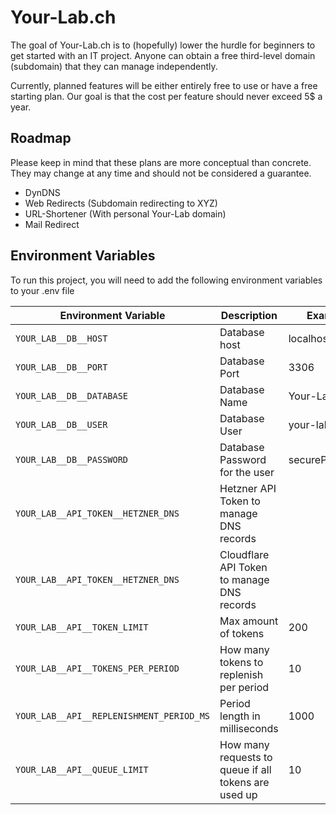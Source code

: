 
# Your-Lab.ch

The goal of Your-Lab.ch is to (hopefully) lower the hurdle for beginners to get started with an IT project.
Anyone can obtain a free third-level domain (subdomain) that they can manage independently.

Currently, planned features will be either entirely free to use or have a free starting plan. Our goal is that the cost per feature should never exceed 5$ a year.

## Roadmap

Please keep in mind that these plans are more conceptual than concrete.   
They may change at any time and should not be considered a guarantee.  

- DynDNS
- Web Redirects (Subdomain redirecting to XYZ)
- URL-Shortener (With personal Your-Lab domain)
- Mail Redirect

## Environment Variables

To run this project, you will need to add the following environment variables to your .env file

| Environment Variable                     | Description                                          | Example        | Default |
|------------------------------------------|------------------------------------------------------|----------------|---------|
| `YOUR_LAB__DB__HOST`                     | Database host                                        | localhost      | -       |
| `YOUR_LAB__DB__PORT`                     | Database Port                                        | 3306           | 5432    |
| `YOUR_LAB__DB__DATABASE`                 | Database Name                                        | Your-Lab-DB    | -       |
| `YOUR_LAB__DB__USER`                     | Database User                                        | your-lab       | -       |
| `YOUR_LAB__DB__PASSWORD`                 | Database Password for the user                       | securePassword | -       |
| `YOUR_LAB__API_TOKEN__HETZNER_DNS`       | Hetzner API Token to manage DNS records              |                | -       |
| `YOUR_LAB__API_TOKEN__HETZNER_DNS`       | Cloudflare API Token to manage DNS records           |                | -       |
| `YOUR_LAB__API__TOKEN_LIMIT`             | Max amount of tokens                                 | 200            | 100     |
| `YOUR_LAB__API__TOKENS_PER_PERIOD`       | How many tokens to replenish per period              | 10             | 1       |
| `YOUR_LAB__API__REPLENISHMENT_PERIOD_MS` | Period length in milliseconds                        | 1000           | 600     |
| `YOUR_LAB__API__QUEUE_LIMIT`             | How many requests to queue if all tokens are used up | 10             | 0       |
